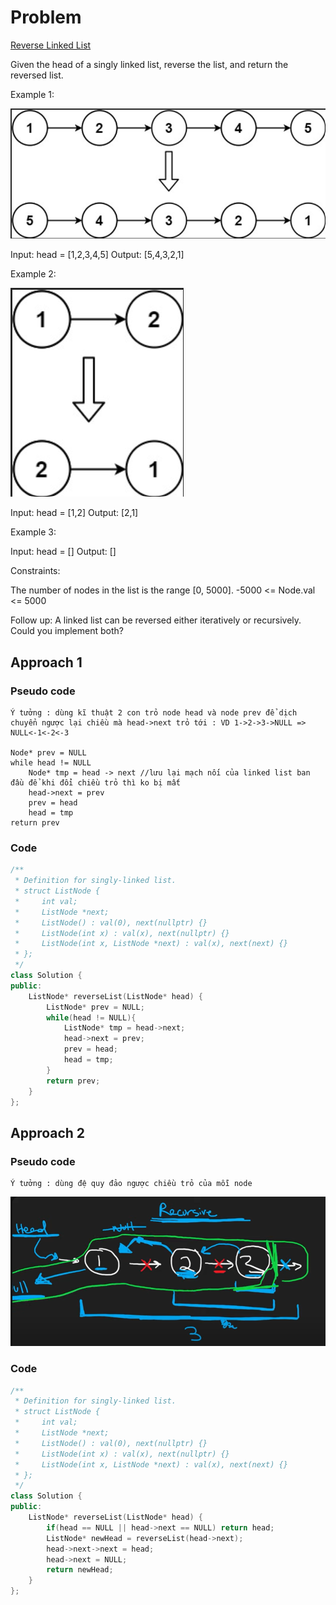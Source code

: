 # Problem

[Reverse Linked List](https://leetcode.com/problems/reverse-linked-list/description/)

Given the head of a singly linked list, reverse the list, and return the reversed list.

Example 1:

![alt text1](image-12.png)

Input: head = [1,2,3,4,5]
Output: [5,4,3,2,1]

Example 2:

![alt text2](image-13.png)

Input: head = [1,2]
Output: [2,1]

Example 3:

Input: head = []
Output: []
 

Constraints:

The number of nodes in the list is the range [0, 5000].
-5000 <= Node.val <= 5000
 

Follow up: A linked list can be reversed either iteratively or recursively. Could you implement both?

 
## Approach 1

### Pseudo code

```
Ý tưởng : dùng kĩ thuật 2 con trỏ node head và node prev để dịch chuyển ngược lại chiều mà head->next trỏ tới : VD 1->2->3->NULL => NULL<-1<-2<-3

Node* prev = NULL
while head != NULL
    Node* tmp = head -> next //lưu lại mạch nối của linked list ban đầu để khi đổi chiều trỏ thì ko bị mất
    head->next = prev
    prev = head
    head = tmp
return prev

```
### Code

```cpp
/**
 * Definition for singly-linked list.
 * struct ListNode {
 *     int val;
 *     ListNode *next;
 *     ListNode() : val(0), next(nullptr) {}
 *     ListNode(int x) : val(x), next(nullptr) {}
 *     ListNode(int x, ListNode *next) : val(x), next(next) {}
 * };
 */
class Solution {
public:
    ListNode* reverseList(ListNode* head) {
        ListNode* prev = NULL;
        while(head != NULL){
            ListNode* tmp = head->next;
            head->next = prev;
            prev = head;
            head = tmp;
        }
        return prev;
    }
};

```

 
## Approach 2

### Pseudo code

```
Ý tưởng : dùng đệ quy đảo ngược chiều trỏ của mỗi node

```
![alt text3](recursive.png)

### Code

```cpp
/**
 * Definition for singly-linked list.
 * struct ListNode {
 *     int val;
 *     ListNode *next;
 *     ListNode() : val(0), next(nullptr) {}
 *     ListNode(int x) : val(x), next(nullptr) {}
 *     ListNode(int x, ListNode *next) : val(x), next(next) {}
 * };
 */
class Solution {
public:
    ListNode* reverseList(ListNode* head) {
        if(head == NULL || head->next == NULL) return head;
        ListNode* newHead = reverseList(head->next);
        head->next->next = head;
        head->next = NULL;
        return newHead;
    }
};

```


